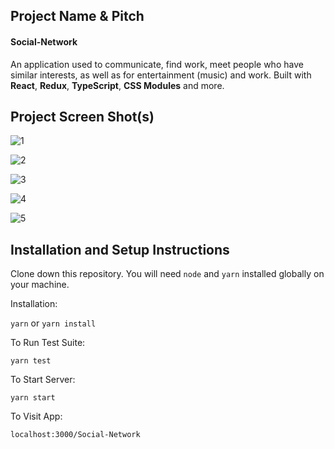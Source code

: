 ## Project Name & Pitch

#### Social-Network

An application used to communicate, find work, meet people who have similar interests, as well as for entertainment (music) and work. Built with <b>React</b>, <b>Redux</b>, <b>TypeScript</b>, <b>CSS Modules</b> and more.

## Project Screen Shot(s)

![1](https://user-images.githubusercontent.com/70485490/188264553-f93922b3-6ed1-4c46-b96d-204379567958.jpg)

![2](https://user-images.githubusercontent.com/70485490/188264554-31947dde-0b6e-4fa4-873a-c1746094b399.jpg)

![3](https://user-images.githubusercontent.com/70485490/188264557-48fc0258-b9e8-4e36-9a8d-2b26b2f8b7ca.jpg)

![4](https://user-images.githubusercontent.com/70485490/188264560-37a02e27-6b5a-4999-a5d3-74ef18ad0326.jpg)

![5](https://user-images.githubusercontent.com/70485490/188264562-3b6cb8c8-89a1-4ffa-b365-a3e999e3e2e3.jpg)

## Installation and Setup Instructions

Clone down this repository. You will need `node` and `yarn` installed globally on your machine.  

Installation:

`yarn` or `yarn install`  

To Run Test Suite:  

`yarn test`  

To Start Server:

`yarn start`  

To Visit App:

`localhost:3000/Social-Network`  
